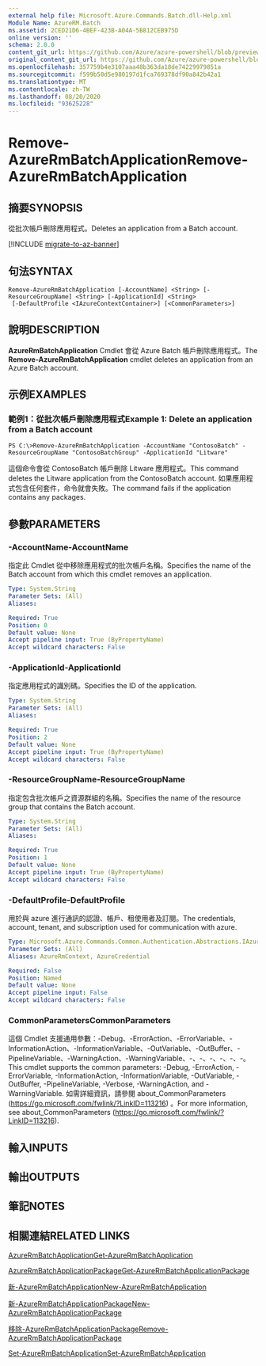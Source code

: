 ```yaml
---
external help file: Microsoft.Azure.Commands.Batch.dll-Help.xml
Module Name: AzureRM.Batch
ms.assetid: 2CED21D6-4BEF-423B-A04A-5B812CEB975D
online version: ''
schema: 2.0.0
content_git_url: https://github.com/Azure/azure-powershell/blob/preview/src/ResourceManager/AzureBatch/Commands.Batch/help/Remove-AzureRmBatchApplication.md
original_content_git_url: https://github.com/Azure/azure-powershell/blob/preview/src/ResourceManager/AzureBatch/Commands.Batch/help/Remove-AzureRmBatchApplication.md
ms.openlocfilehash: 357759b4e3107aaa48b363da18de74229979851a
ms.sourcegitcommit: f599b50d5e980197d1fca769378df90a842b42a1
ms.translationtype: MT
ms.contentlocale: zh-TW
ms.lasthandoff: 08/20/2020
ms.locfileid: "93625228"
---
```

# <span data-ttu-id="345e2-101">Remove-AzureRmBatchApplication</span><span class="sxs-lookup"><span data-stu-id="345e2-101">Remove-AzureRmBatchApplication</span></span>

## <span data-ttu-id="345e2-102">摘要</span><span class="sxs-lookup"><span data-stu-id="345e2-102">SYNOPSIS</span></span>
<span data-ttu-id="345e2-103">從批次帳戶刪除應用程式。</span><span class="sxs-lookup"><span data-stu-id="345e2-103">Deletes an application from a Batch account.</span></span>

[!INCLUDE [migrate-to-az-banner](../../includes/migrate-to-az-banner.md)]

## <span data-ttu-id="345e2-104">句法</span><span class="sxs-lookup"><span data-stu-id="345e2-104">SYNTAX</span></span>

```
Remove-AzureRmBatchApplication [-AccountName] <String> [-ResourceGroupName] <String> [-ApplicationId] <String>
 [-DefaultProfile <IAzureContextContainer>] [<CommonParameters>]
```

## <span data-ttu-id="345e2-105">說明</span><span class="sxs-lookup"><span data-stu-id="345e2-105">DESCRIPTION</span></span>
<span data-ttu-id="345e2-106">**AzureRmBatchApplication** Cmdlet 會從 Azure Batch 帳戶刪除應用程式。</span><span class="sxs-lookup"><span data-stu-id="345e2-106">The **Remove-AzureRmBatchApplication** cmdlet deletes an application from an Azure Batch account.</span></span>

## <span data-ttu-id="345e2-107">示例</span><span class="sxs-lookup"><span data-stu-id="345e2-107">EXAMPLES</span></span>

### <span data-ttu-id="345e2-108">範例1：從批次帳戶刪除應用程式</span><span class="sxs-lookup"><span data-stu-id="345e2-108">Example 1: Delete an application from a Batch account</span></span>
```
PS C:\>Remove-AzureRmBatchApplication -AccountName "ContosoBatch" -ResourceGroupName "ContosoBatchGroup" -ApplicationId "Litware"
```

<span data-ttu-id="345e2-109">這個命令會從 ContosoBatch 帳戶刪除 Litware 應用程式。</span><span class="sxs-lookup"><span data-stu-id="345e2-109">This command deletes the Litware application from the ContosoBatch account.</span></span>
<span data-ttu-id="345e2-110">如果應用程式包含任何套件，命令就會失敗。</span><span class="sxs-lookup"><span data-stu-id="345e2-110">The command fails if the application contains any packages.</span></span>

## <span data-ttu-id="345e2-111">參數</span><span class="sxs-lookup"><span data-stu-id="345e2-111">PARAMETERS</span></span>

### <span data-ttu-id="345e2-112">-AccountName</span><span class="sxs-lookup"><span data-stu-id="345e2-112">-AccountName</span></span>
<span data-ttu-id="345e2-113">指定此 Cmdlet 從中移除應用程式的批次帳戶名稱。</span><span class="sxs-lookup"><span data-stu-id="345e2-113">Specifies the name of the Batch account from which this cmdlet removes an application.</span></span>

```yaml
Type: System.String
Parameter Sets: (All)
Aliases: 

Required: True
Position: 0
Default value: None
Accept pipeline input: True (ByPropertyName)
Accept wildcard characters: False
```

### <span data-ttu-id="345e2-114">-ApplicationId</span><span class="sxs-lookup"><span data-stu-id="345e2-114">-ApplicationId</span></span>
<span data-ttu-id="345e2-115">指定應用程式的識別碼。</span><span class="sxs-lookup"><span data-stu-id="345e2-115">Specifies the ID of the application.</span></span>

```yaml
Type: System.String
Parameter Sets: (All)
Aliases: 

Required: True
Position: 2
Default value: None
Accept pipeline input: True (ByPropertyName)
Accept wildcard characters: False
```

### <span data-ttu-id="345e2-116">-ResourceGroupName</span><span class="sxs-lookup"><span data-stu-id="345e2-116">-ResourceGroupName</span></span>
<span data-ttu-id="345e2-117">指定包含批次帳戶之資源群組的名稱。</span><span class="sxs-lookup"><span data-stu-id="345e2-117">Specifies the name of the resource group that contains the Batch account.</span></span>

```yaml
Type: System.String
Parameter Sets: (All)
Aliases: 

Required: True
Position: 1
Default value: None
Accept pipeline input: True (ByPropertyName)
Accept wildcard characters: False
```

### <span data-ttu-id="345e2-118">-DefaultProfile</span><span class="sxs-lookup"><span data-stu-id="345e2-118">-DefaultProfile</span></span>
<span data-ttu-id="345e2-119">用於與 azure 進行通訊的認證、帳戶、租使用者及訂閱。</span><span class="sxs-lookup"><span data-stu-id="345e2-119">The credentials, account, tenant, and subscription used for communication with azure.</span></span>

```yaml
Type: Microsoft.Azure.Commands.Common.Authentication.Abstractions.IAzureContextContainer
Parameter Sets: (All)
Aliases: AzureRmContext, AzureCredential

Required: False
Position: Named
Default value: None
Accept pipeline input: False
Accept wildcard characters: False
```

### <span data-ttu-id="345e2-120">CommonParameters</span><span class="sxs-lookup"><span data-stu-id="345e2-120">CommonParameters</span></span>
<span data-ttu-id="345e2-121">這個 Cmdlet 支援通用參數：-Debug、-ErrorAction、-ErrorVariable、-InformationAction、-InformationVariable、-OutVariable、-OutBuffer、-PipelineVariable、-WarningAction、-WarningVariable、-、-、-、-、-、-。</span><span class="sxs-lookup"><span data-stu-id="345e2-121">This cmdlet supports the common parameters: -Debug, -ErrorAction, -ErrorVariable, -InformationAction, -InformationVariable, -OutVariable, -OutBuffer, -PipelineVariable, -Verbose, -WarningAction, and -WarningVariable.</span></span> <span data-ttu-id="345e2-122">如需詳細資訊，請參閱 about_CommonParameters (https://go.microsoft.com/fwlink/?LinkID=113216) 。</span><span class="sxs-lookup"><span data-stu-id="345e2-122">For more information, see about_CommonParameters (https://go.microsoft.com/fwlink/?LinkID=113216).</span></span>

## <span data-ttu-id="345e2-123">輸入</span><span class="sxs-lookup"><span data-stu-id="345e2-123">INPUTS</span></span>

## <span data-ttu-id="345e2-124">輸出</span><span class="sxs-lookup"><span data-stu-id="345e2-124">OUTPUTS</span></span>

## <span data-ttu-id="345e2-125">筆記</span><span class="sxs-lookup"><span data-stu-id="345e2-125">NOTES</span></span>

## <span data-ttu-id="345e2-126">相關連結</span><span class="sxs-lookup"><span data-stu-id="345e2-126">RELATED LINKS</span></span>

[<span data-ttu-id="345e2-127">AzureRmBatchApplication</span><span class="sxs-lookup"><span data-stu-id="345e2-127">Get-AzureRmBatchApplication</span></span>](./Get-AzureRmBatchApplication.md)

[<span data-ttu-id="345e2-128">AzureRmBatchApplicationPackage</span><span class="sxs-lookup"><span data-stu-id="345e2-128">Get-AzureRmBatchApplicationPackage</span></span>](./Get-AzureRmBatchApplicationPackage.md)

[<span data-ttu-id="345e2-129">新-AzureRmBatchApplication</span><span class="sxs-lookup"><span data-stu-id="345e2-129">New-AzureRmBatchApplication</span></span>](./New-AzureRmBatchApplication.md)

[<span data-ttu-id="345e2-130">新-AzureRmBatchApplicationPackage</span><span class="sxs-lookup"><span data-stu-id="345e2-130">New-AzureRmBatchApplicationPackage</span></span>](./New-AzureRmBatchApplicationPackage.md)

[<span data-ttu-id="345e2-131">移除-AzureRmBatchApplicationPackage</span><span class="sxs-lookup"><span data-stu-id="345e2-131">Remove-AzureRmBatchApplicationPackage</span></span>](./Remove-AzureRmBatchApplicationPackage.md)

[<span data-ttu-id="345e2-132">Set-AzureRmBatchApplication</span><span class="sxs-lookup"><span data-stu-id="345e2-132">Set-AzureRmBatchApplication</span></span>](./Set-AzureRmBatchApplication.md)


